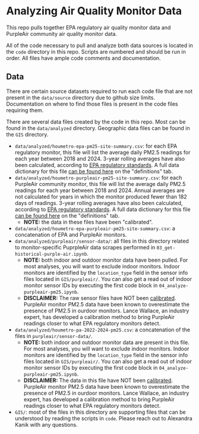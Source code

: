 # Analyzing Air Quality Monitor Data
This repo pulls together EPA regulatory air quality monitor data and PurpleAir community air quality monitor data.

All of the code necessary to pull and analyze both data sources is located in the `code` directory in this repo. Scripts are numbered and should be run in order. All files have ample code comments and documentation.

## Data
There are certain source datasets required to run each code file that are not present in the `data/source` directory due to github size limits. Documentation on where to find those files is present in the code files requiring them.

There are several data files created by the code in this repo. Most can be found in the `data/analyzed` directory. Geographic data files can be found in the `GIS` directory.

- `data/analyzed/houmetro-epa-pm25-site-summary.csv`: for each EPA regulatory monitor, this file will list the average daily PM2.5 readings for each year between 2018 and 2024. 3-year rolling averages have also been calculated, according to [EPA regulatory standards](https://www.epa.gov/particle-pollution-designations/particle-pollution-designations-memorandum-and-data-2024-revised). A full data dictionary for this file [can be found here](https://docs.google.com/spreadsheets/d/1b2akNcSm2Mcybt4Sa-3f-L3hgryyWPKYsplwGQeVz3s/edit?gid=691253185#gid=691253185) on the "definitions" tab. 
- `data/analyzed/houmetro-purpleair-pm25-site-summary.csv`: for each PurpleAir community monitor, this file will list the average daily PM2.5 readings for each year between 2018 and 2024. Annual averages are not calculated for years in which the monitor produced fewer than 182 days of readings. 3-year rolling averages have also been calculated, according to [EPA regulatory standards](https://www.epa.gov/particle-pollution-designations/particle-pollution-designations-memorandum-and-data-2024-revised). A full data dictionary for this file [can be found here](https://docs.google.com/spreadsheets/d/1b2akNcSm2Mcybt4Sa-3f-L3hgryyWPKYsplwGQeVz3s/edit?gid=691253185#gid=691253185) on the "definitions" tab. 
    - **NOTE:** the data in these files have been "calibrated".
- `data/analyzed/houmetro-epa-purpleair-pm25-site-summary.csv`: a concatenation of EPA and PurpleAir monitors.
- `data/analyzed/purpleair/sensor-data/`: all files in this directory related to monitor-specific PuprpleAir data scrapes performed in `03_get-historical-purple-air.ipynb`. 
    - **NOTE:** both indoor and outdoor monitor data have been pulled. For most analyses, you will want to exclude indoor monitors. Indoor monitors are identified by the `location_type` field in the sensor info files located in `GIS/purpleair/`. You can also get a read out of indoor monitor sensor IDs by executing the first code block in `04_analyze-purpleair-pm25.ipynb`.
    - **DISCLAIMER:** The raw sensor files have NOT been [calibrated](https://community.purpleair.com/t/calibration-of-purpleair-monitors/482/3). PurpleAir monitor PM2.5 data have been known to overestimate the presence of PM2.5 in ourdoor monitors. Lance Wallace, an industry expert, has developed a calibration method to bring PurpleAir readings closer to what EPA regulatory monitors detect.
- `data/analyzed/houmetro-pa-2022-2024-pm25.csv`: a concatenation of the files in `purpleair/sensor-data/`. 
    - **NOTE:** both indoor and outdoor monitor data are present in this file. For most analyses, you will want to exclude indoor monitors. Indoor monitors are identified by the `location_type` field in the sensor info files located in `GIS/purpleair/`. You can also get a read out of indoor monitor sensor IDs by executing the first code block in `04_analyze-purpleair-pm25.ipynb`.
    - **DISCLAIMER:** The data in this file have NOT been [calibrated](https://community.purpleair.com/t/calibration-of-purpleair-monitors/482/3). PurpleAir monitor PM2.5 data have been known to overestimate the presence of PM2.5 in ourdoor monitors. Lance Wallace, an industry expert, has developed a calibration method to bring PurpleAir readings closer to what EPA regulatory monitors detect.
- `GIS/`: most of the files in this directory are supporting files that can be understood by reading the scripts in `code`. Please reach out to Alexandra Kanik with any questions.


